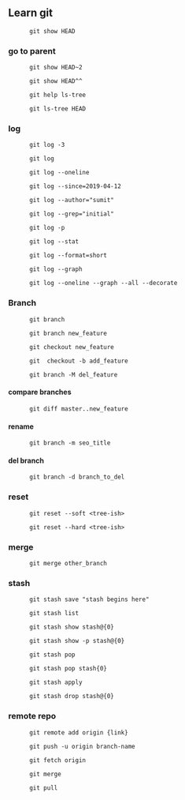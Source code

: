 ## Learn git

```git
      git show HEAD
```

### go to parent

```git
      git show HEAD~2
```

```git
      git show HEAD^^
```

```git
      git help ls-tree
```

```git
      git ls-tree HEAD
```

### log

```git
      git log -3
```

```git
      git log
```

```git
      git log --oneline
```

```git
      git log --since=2019-04-12
```

```git
      git log --author="sumit"
```

```git
      git log --grep="initial"
```

```git
      git log -p
```

```git
      git log --stat
```

```git
      git log --format=short
```

```git
      git log --graph
```

```git
      git log --oneline --graph --all --decorate
```

### Branch

```git
      git branch
```

```git
      git branch new_feature
```

```git
      git checkout new_feature
```

```git
      git  checkout -b add_feature
```

```git
      git branch -M del_feature
```

#### compare branches

```git
      git diff master..new_feature
```

#### rename

```git
      git branch -m seo_title
```

#### del branch

```git
      git branch -d branch_to_del
```

### reset

```git
      git reset --soft <tree-ish>
```

```git
      git reset --hard <tree-ish>
```

### merge

```git
      git merge other_branch
```

### stash

```git
      git stash save "stash begins here"
```

```git
      git stash list
```

```git
      git stash show stash@{0}
```

```git
      git stash show -p stash@{0}
```

```git
      git stash pop
```

```git
      git stash pop stash{0}
```

```git
      git stash apply
```

```git
      git stash drop stash@{0}
```

### remote repo

```git
      git remote add origin {link}
```

```git
      git push -u origin branch-name
```

```git
      git fetch origin
```

```git
      git merge
```

```git
      git pull
```
